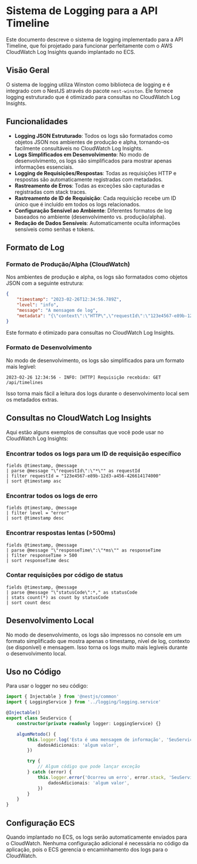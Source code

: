 # Sistema de Logging para a API Timeline

Este documento descreve o sistema de logging implementado para a API Timeline, que foi projetado para funcionar perfeitamente com o AWS CloudWatch Log Insights quando implantado no ECS.

## Visão Geral

O sistema de logging utiliza Winston como biblioteca de logging e é integrado com o NestJS através do pacote `nest-winston`. Ele fornece logging estruturado que é otimizado para consultas no CloudWatch Log Insights.

## Funcionalidades

- **Logging JSON Estruturado**: Todos os logs são formatados como objetos JSON nos ambientes de produção e alpha, tornando-os facilmente consultáveis no CloudWatch Log Insights.
- **Logs Simplificados em Desenvolvimento**: No modo de desenvolvimento, os logs são simplificados para mostrar apenas informações essenciais.
- **Logging de Requisições/Respostas**: Todas as requisições HTTP e respostas são automaticamente registradas com metadados.
- **Rastreamento de Erros**: Todas as exceções são capturadas e registradas com stack traces.
- **Rastreamento de ID de Requisição**: Cada requisição recebe um ID único que é incluído em todos os logs relacionados.
- **Configuração Sensível ao Ambiente**: Diferentes formatos de log baseados no ambiente (desenvolvimento vs. produção/alpha).
- **Redação de Dados Sensíveis**: Automaticamente oculta informações sensíveis como senhas e tokens.

## Formato de Log

### Formato de Produção/Alpha (CloudWatch)

Nos ambientes de produção e alpha, os logs são formatados como objetos JSON com a seguinte estrutura:

```json
{
    "timestamp": "2023-02-26T12:34:56.789Z",
    "level": "info",
    "message": "A mensagem de log",
    "metadata": "{\"context\":\"HTTP\",\"requestId\":\"123e4567-e89b-12d3-a456-426614174000\",\"method\":\"GET\",\"url\":\"/api/timelines\",\"statusCode\":200,\"responseTime\":\"42ms\"}"
}
```

Este formato é otimizado para consultas no CloudWatch Log Insights.

### Formato de Desenvolvimento

No modo de desenvolvimento, os logs são simplificados para um formato mais legível:

```
2023-02-26 12:34:56 - INFO: [HTTP] Requisição recebida: GET /api/timelines
```

Isso torna mais fácil a leitura dos logs durante o desenvolvimento local sem os metadados extras.

## Consultas no CloudWatch Log Insights

Aqui estão alguns exemplos de consultas que você pode usar no CloudWatch Log Insights:

### Encontrar todos os logs para um ID de requisição específico

```
fields @timestamp, @message
| parse @message "\"requestId\":\"*\"" as requestId
| filter requestId = "123e4567-e89b-12d3-a456-426614174000"
| sort @timestamp asc
```

### Encontrar todos os logs de erro

```
fields @timestamp, @message
| filter level = "error"
| sort @timestamp desc
```

### Encontrar respostas lentas (>500ms)

```
fields @timestamp, @message
| parse @message "\"responseTime\":\"*ms\"" as responseTime
| filter responseTime > 500
| sort responseTime desc
```

### Contar requisições por código de status

```
fields @timestamp, @message
| parse @message "\"statusCode\":*," as statusCode
| stats count(*) as count by statusCode
| sort count desc
```

## Desenvolvimento Local

No modo de desenvolvimento, os logs são impressos no console em um formato simplificado que mostra apenas o timestamp, nível de log, contexto (se disponível) e mensagem. Isso torna os logs muito mais legíveis durante o desenvolvimento local.

## Uso no Código

Para usar o logger no seu código:

```typescript
import { Injectable } from '@nestjs/common'
import { LoggingService } from '../logging/logging.service'

@Injectable()
export class SeuServico {
    constructor(private readonly logger: LoggingService) {}

    algumMetodo() {
        this.logger.log('Esta é uma mensagem de informação', 'SeuServico', {
            dadosAdicionais: 'algum valor',
        })

        try {
            // Algum código que pode lançar exceção
        } catch (error) {
            this.logger.error('Ocorreu um erro', error.stack, 'SeuServico', {
                dadosAdicionais: 'algum valor',
            })
        }
    }
}
```

## Configuração ECS

Quando implantado no ECS, os logs serão automaticamente enviados para o CloudWatch. Nenhuma configuração adicional é necessária no código da aplicação, pois o ECS gerencia o encaminhamento dos logs para o CloudWatch.
